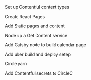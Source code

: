 Set up Contentful content types

Create React Pages

Add Static pages and content

Node up a Get Content service

Add Gatsby node to build calendar page

Add uber build and deploy setep

Circle yarn

Add Contentful secrets to CircleCI
